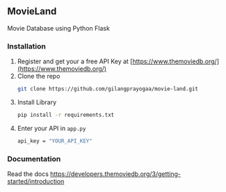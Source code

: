 <!-- GETTING STARTED -->

## MovieLand

Movie Database using Python Flask

### Installation
1. Register and get your a free API Key at [https://www.themoviedb.org/](https://www.themoviedb.org/)
2. Clone the repo
   ```sh
   git clone https://github.com/gilangprayogaa/movie-land.git
   ```
3. Install Library
   ```sh
   pip install -r requirements.txt
   ```
4. Enter your API in `app.py`
   ```sh
   api_key = "YOUR_API_KEY"
   ```
   
### Documentation
Read the docs https://developers.themoviedb.org/3/getting-started/introduction
